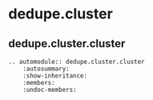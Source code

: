 # dedupe.cluster

## dedupe.cluster.cluster
```{eval-rst}
.. automodule:: dedupe.cluster.cluster
    :autosummary:
    :show-inheritance:
    :members:
    :undoc-members:    
```
